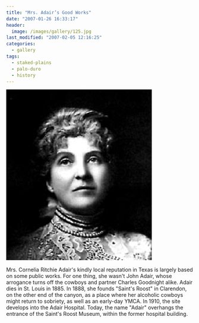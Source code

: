 ```yaml
---
title: "Mrs. Adair’s Good Works"
date: "2007-01-26 16:33:17"
header:
  image: /images/gallery/125.jpg
last_modified: "2007-02-05 12:16:25"
categories:
  - gallery
tags:
  - staked-plains
  - palo-duro
  - history
---
```

![125](/images/gallery/125.jpg)

Mrs. Cornelia Ritchie Adair's kindly local reputation in Texas is largely based on some public works. For one thing, she wasn't John Adair, whose arrogance turns off the cowboys and partner Charles Goodnight alike. Adair dies in St. Louis in 1885. In 1888, she founds "Saint's Roost" in Clarendon, on the other end of the canyon, as a place where her alcoholic cowboys might return to sobriety, as well as an early-day YMCA. In 1910, the site develops into the Adair Hospital. Today, the name "Adair" overhangs the entrance of the Saint's Roost Museum, within the former hospital building.
